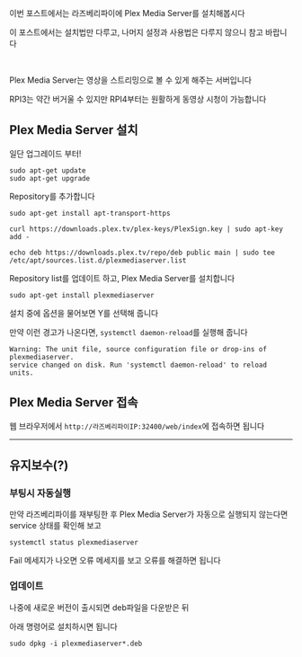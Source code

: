 이번 포스트에서는 라즈베리파이에 Plex Media Server를 설치해봅시다 

이 포스트에서는 설치법만 다루고, 나머지 설정과 사용법은 다루지 않으니 참고 바랍니다

<br>

Plex Media Server는 영상을 스트리밍으로 볼 수 있게 해주는 서버입니다

RPI3는 약간 버거울 수 있지만 RPI4부터는 원활하게 동영상 시청이 가능합니다



## Plex Media Server 설치

일단 업그레이드 부터!

```terminal
sudo apt-get update
sudo apt-get upgrade
```

Repository를 추가합니다

```terminal
sudo apt-get install apt-transport-https

curl https://downloads.plex.tv/plex-keys/PlexSign.key | sudo apt-key add -

echo deb https://downloads.plex.tv/repo/deb public main | sudo tee /etc/apt/sources.list.d/plexmediaserver.list
```

Repository list를 업데이트 하고, Plex Media Server를 설치합니다

```terminal
sudo apt-get install plexmediaserver
```

설치 중에 옵션을 물어보면 Y를 선택해 줍니다



만약 이런 경고가 나온다면, `systemctl daemon-reload`를 실행해 줍니다

```
Warning: The unit file, source configuration file or drop-ins of plexmediaserver.
service changed on disk. Run 'systemctl daemon-reload' to reload units.
```



## Plex Media Server 접속

웹 브라우저에서 `http://라즈베리파이IP:32400/web/index`에 접속하면 됩니다



---



## 유지보수(?)

### 부팅시 자동실행

만약 라즈베리파이를 재부팅한 후 Plex Media Server가 자동으로 실행되지 않는다면 service 상태를 확인해 보고

```terminal
systemctl status plexmediaserver
```

Fail 메세지가 나오면 오류 메세지를 보고 오류를 해결하면 됩니다

### 업데이트

나중에 새로운 버전이 출시되면 deb파일을 다운받은 뒤

아래 명령어로 설치하시면 됩니다

```terminal
sudo dpkg -i plexmediaserver*.deb
```

